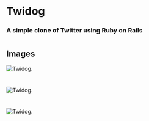 # Twidog

### A simple clone of Twitter using Ruby on Rails

#

#

## Images

![Twidog.](https://i.ibb.co/wYZCyJN/Tweeter-Clone-Google-Chrome-4-6-2023-3-21-41-PM.png)

#

![Twidog.](https://i.ibb.co/x75YYsg/Tweeter-Clone-Google-Chrome-4-6-2023-5-49-17-PM.png)

#

![Twidog.](https://i.ibb.co/3CX9RsR/Tweeter-Clone-Google-Chrome-4-6-2023-5-49-35-PM.png)
